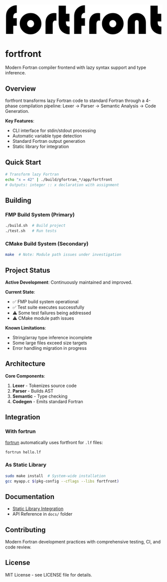 ![fortfront](media/logo.svg)

# fortfront

Modern Fortran compiler frontend with lazy syntax support and type inference.

## Overview

fortfront transforms lazy Fortran code to standard Fortran through a 4-phase compilation pipeline: Lexer → Parser → Semantic Analysis → Code Generation.

**Key Features**:
- CLI interface for stdin/stdout processing
- Automatic variable type detection  
- Standard Fortran output generation
- Static library for integration

## Quick Start

```bash
# Transform lazy Fortran
echo "x = 42" | ./build/gfortran_*/app/fortfront
# Outputs: integer :: x declaration with assignment
```

## Building

### FMP Build System (Primary)
```bash
./build.sh  # Build project
./test.sh   # Run tests
```

### CMake Build System (Secondary)  
```bash
make  # Note: Module path issues under investigation
```

## Project Status

**Active Development**: Continuously maintained and improved.

**Current State**:
- ✅ FMP build system operational
- ✅ Test suite executes successfully
- ⚠️ Some test failures being addressed
- ⚠️ CMake module path issues

**Known Limitations**:
- String/array type inference incomplete
- Some large files exceed size targets
- Error handling migration in progress

## Architecture

**Core Components**:
1. **Lexer** - Tokenizes source code
2. **Parser** - Builds AST
3. **Semantic** - Type checking 
4. **Codegen** - Emits standard Fortran

## Integration

### With fortrun
[fortrun](https://github.com/lazy-fortran/fortrun) automatically uses fortfront for `.lf` files:
```bash
fortrun hello.lf
```

### As Static Library
```bash
sudo make install  # System-wide installation
gcc myapp.c $(pkg-config --cflags --libs fortfront)
```

## Documentation

- [Static Library Integration](docs/STATIC_LIBRARY_INTEGRATION.md)
- API Reference in `docs/` folder

## Contributing

Modern Fortran development practices with comprehensive testing, CI, and code review.

## License

MIT License - see LICENSE file for details.